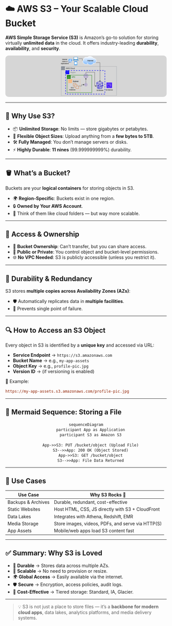 # ☁️ AWS S3 – Your Scalable Cloud Bucket

**AWS Simple Storage Service (S3)** is Amazon’s go-to solution for storing virtually **unlimited data** in the cloud. It offers industry-leading **durability**, **availability**, and **security**.

<div style="text-align:center">
  <img src="images/s3.png" alt="AWS S3 Overview" style="border-radius: 10px; max-width: 100%;">
</div>

---

## 🌟 Why Use S3?

- 📦 **Unlimited Storage**: No limits — store gigabytes or petabytes.
- 📂 **Flexible Object Sizes**: Upload anything from a **few bytes to 5TB**.
- 🛠️ **Fully Managed**: You don’t manage servers or disks.
- ⚡ **Highly Durable**: **11 nines** (99.999999999%) durability.

---

## 🪣 What’s a Bucket?

Buckets are your **logical containers** for storing objects in S3.

- 🌍 **Region-Specific**: Buckets exist in one region.
- 🔒 **Owned by Your AWS Account**.
- 📁 Think of them like cloud folders — but way more scalable.

---

## 🔐 Access & Ownership

- 🧾 **Bucket Ownership**: Can’t transfer, but you can share access.
- 🚪 **Public or Private**: You control object and bucket-level permissions.
- 🌐 **No VPC Needed**: S3 is publicly accessible (unless you restrict it).

---

## 🔄 Durability & Redundancy

S3 stores **multiple copies across Availability Zones (AZs)**:

- 🛡️ Automatically replicates data in **multiple facilities**.
- 🧬 Prevents single point of failure.

---

## 🔍 How to Access an S3 Object

Every object in S3 is identified by a **unique key** and accessed via URL:

- **Service Endpoint** → `https://s3.amazonaws.com`
- **Bucket Name** → e.g., `my-app-assets`
- **Object Key** → e.g., `profile-pic.jpg`
- **Version ID** → (if versioning is enabled)

📌 Example:

```ini
https://my-app-assets.s3.amazonaws.com/profile-pic.jpg
```

---

## 🧠 Mermaid Sequence: Storing a File

<div style="text-align:center">

```mermaid
sequenceDiagram
    participant App as Application
    participant S3 as Amazon S3

    App->>S3: PUT /bucket/object (Upload File)
    S3-->>App: 200 OK (Object Stored)
    App->>S3: GET /bucket/object
    S3-->>App: File Data Returned
```

</div>

---

## 📌 Use Cases

| Use Case           | Why S3 Rocks 🌟                                   |
| ------------------ | ------------------------------------------------- |
| Backups & Archives | Durable, redundant, cost-effective                |
| Static Websites    | Host HTML, CSS, JS directly with S3 + CloudFront  |
| Data Lakes         | Integrates with Athena, Redshift, EMR             |
| Media Storage      | Store images, videos, PDFs, and serve via HTTP(S) |
| App Assets         | Mobile/web apps load S3 content fast              |

---

## ✅ Summary: Why S3 is Loved

- 🔄 **Durable** → Stores data across multiple AZs.
- 🚀 **Scalable** → No need to provision or resize.
- 🌍 **Global Access** → Easily available via the internet.
- 🛡️ **Secure** → Encryption, access policies, audit logs.
- 💸 **Cost-Effective** → Tiered storage: Standard, IA, Glacier.

---

> 💡 S3 is not just a place to store files — it’s a **backbone for modern cloud apps**, data lakes, analytics platforms, and media delivery systems.
